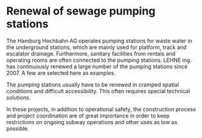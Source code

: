 # Renewal of sewage pumping stations

The Hamburg Hochbahn AG operates pumping stations for waste water in 
the underground stations, which are mainly used for platform, track and 
escalator drainage. Furthermore, sanitary facilities from rentals and 
operating rooms are often connected to the pumping stations. LEHNE ing. 
has continuously renewed a large number of the pumping stations since 
2007. A few are selected here as examples.

The pumping stations usually have to be renewed in cramped spatial 
conditions and difficult accessibility. This often requires special 
technical solutions.

In these projects, in addition to operational safety, the 
construction process and project coordination are of great importance in
 order to keep restrictions on ongoing subway operations and other uses 
as low as possible.